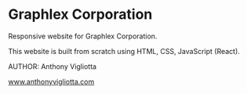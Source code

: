 # Graphlex Corporation
Responsive website for Graphlex Corporation.

This website is built from scratch using HTML, CSS, JavaScript (React).

AUTHOR: Anthony Vigliotta

www.anthonyvigliotta.com
